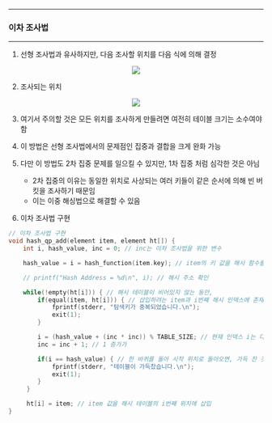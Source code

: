 -----
### 이차 조사법
-----
1. 선형 조사법과 유사하지만, 다음 조사할 위치를 다음 식에 의해 결정
<div align="center">
<img src="https://github.com/user-attachments/assets/120456f8-9d95-400e-b991-ae5a56c6095d">
</div>

2. 조사되는 위치
<div align="center">
<img src="https://github.com/user-attachments/assets/7adccd6e-39f7-412c-b670-cd29f5276579">
</div>

3. 여기서 주의할 것은 모든 위치를 조사하게 만들려면 여전히 테이블 크기는 소수여야 함
4. 이 방법은 선형 조사법에서의 문제점인 집중과 결합을 크게 완화 가능
5. 다만 이 방법도 2차 집중 문제를 일으킬 수 있지만, 1차 집중 처럼 심각한 것은 아님
   - 2차 집중의 이유는 동일한 위치로 사상되는 여러 키들이 같은 순서에 의해 빈 버킷을 조사하기 때문임
   - 이는 이중 해싱법으로 해결할 수 있음

6. 이차 조사법 구현
```c
// 이차 조사법 구현
void hash_qp_add(element item, element ht[]) {
    int i, hash_value, inc = 0; // inc는 이차 조사법을 위한 변수

    hash_value = i = hash_function(item.key); // item의 키 값을 해시 함수를 적용하면, 해시 인덱스가 나오므로 이 값을 현재 위치인 i와 Hash Value에 저장

    // printf("Hash Address = %d\n", i); // 해시 주소 확인

    while(!empty(ht[i])) { // 해시 테이블이 비어있지 않는 동안,
        if(equal(item, ht[i])) { // 삽입하려는 item과 i번째 해시 인덱스에 존재하는 값이 같으면 중복된 값
            fprintf(stderr, "탐색키가 중복되었습니다.\n");
            exit(1);
        }    

        i = (hash_value + (inc * inc)) % TABLE_SIZE; // 현재 인덱스 i는 다음 인덱스로 이동하되, inc의 제곱을 더하여 진행
        inc = inc + 1; // 1 증가가

        if(i == hash_value) { // 한 바퀴를 돌아 시작 위치로 돌아오면, 가득 찬 것 의미
            fprintf(stderr, "테이블이 가득찼습니다.\n");
            exit(1);
        }
     }

     ht[i] = item; // item 값을 해시 테이블의 i번째 위치에 삽입
}
```
